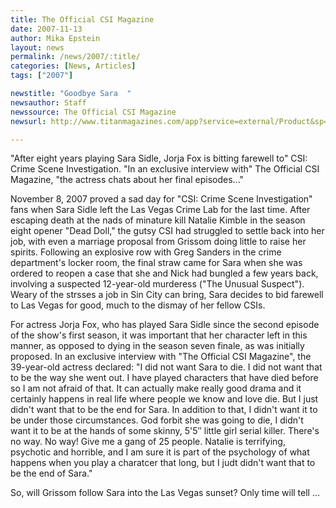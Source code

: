 ```yaml
---
title: The Official CSI Magazine 
date: 2007-11-13
author: Mika Epstein
layout: news
permalink: /news/2007/:title/
categories: [News, Articles]
tags: ["2007"]

newstitle: "Goodbye Sara  "
newsauthor: Staff  
newssource: The Official CSI Magazine  
newsurl: http://www.titanmagazines.com/app?service=external/Product&sp=l1075&sp=Sen&sp=SUS 

---
```

"After eight years playing Sara Sidle, Jorja Fox is bitting farewell to" CSI: Crime Scene Investigation. "In an exclusive interview with" The Official CSI Magazine, "the actress chats about her final episodes..."

November 8, 2007 proved a sad day for "CSI: Crime Scene Investigation" fans when Sara Sidle left the Las Vegas Crime Lab for the last time. After escaping death at the nads of minature kill Natalie Kimble in the season eight opener "Dead Doll," the gutsy CSI had struggled to settle back into her job, with even a marriage proposal from Grissom doing little to raise her spirits. Following an explosive row with Greg Sanders in the crime department's locker room, the final straw came for Sara when she was ordered to reopen a case that she and Nick had bungled a few years back, involving a suspected 12-year-old murderess ("The Unusual Suspect"). Weary of the strsses a job in Sin City can bring, Sara decides to bid farewell to Las Vegas for good, much to the dismay of her fellow CSIs.

For actress Jorja Fox, who has played Sara Sidle since the second episode of the show's first season, it was important that her character left in this manner, as opposed to dying in the season seven finale, as was initially proposed. In an exclusive interview with "The Official CSI Magazine", the 39-year-old actress declared: "I did not want Sara to die. I did not want that to be the way she went out. I have played characters that have died before so I am not afraid of that. It can actually make really good drama and it certainly happens in real life where people we know and love die. But I just didn't want that to be the end for Sara. In addition to that, I didn't want it to be under those circumstances. God forbit she was going to die, I didn't want it to be at the hands of some skinny, 5'5&#8243; little girl serial killer. There's no way. No way! Give me a gang of 25 people. Natalie is terrifying, psychotic and horrible, and I am sure it is part of the psychology of what happens when you play a charatcer that long, but I judt didn't want that to be the end of Sara."

So, will Grissom follow Sara into the Las Vegas sunset? Only time will tell ...  
